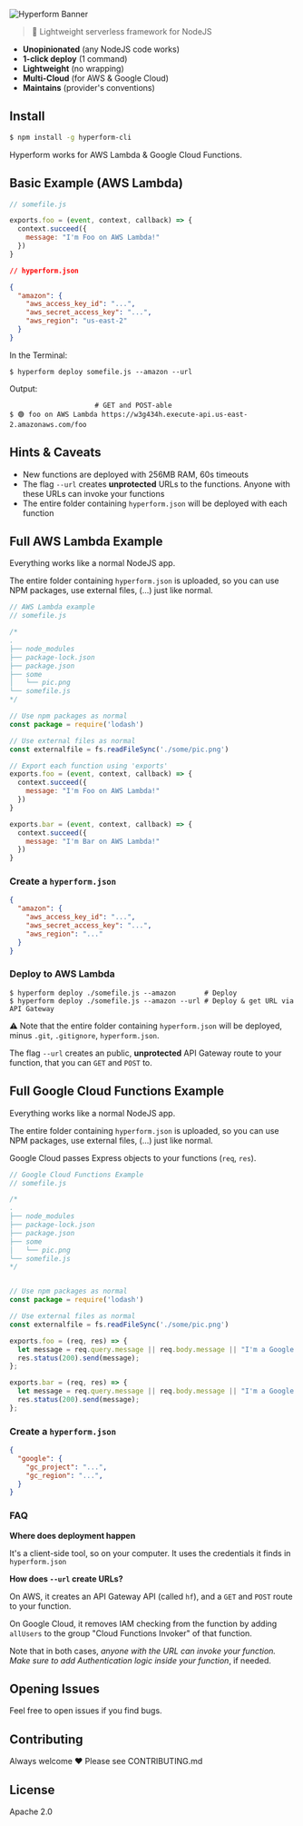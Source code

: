 

![Hyperform Banner](https://github.com/qngapparat/hyperform/blob/master/hyperform-banner.png)


> 🧪 Lightweight serverless framework for NodeJS

* **Unopinionated** (any NodeJS code works)
* **1-click deploy** (1 command)
* **Lightweight** (no wrapping)
* **Multi-Cloud** (for AWS & Google Cloud)
* **Maintains** (provider's conventions)

## Install

```sh
$ npm install -g hyperform-cli
```

Hyperform works for AWS Lambda & Google Cloud Functions.

## Basic Example (AWS Lambda)


```js
// somefile.js

exports.foo = (event, context, callback) => {
  context.succeed({
    message: "I'm Foo on AWS Lambda!"
  })
}
```

```json 
// hyperform.json

{
  "amazon": {
    "aws_access_key_id": "...",
    "aws_secret_access_key": "...",
    "aws_region": "us-east-2"
  }
}
```

In the Terminal:

``` 
$ hyperform deploy somefile.js --amazon --url
```

Output: 

``` 
                     # GET and POST-able
$ 🟢 foo on AWS Lambda https://w3g434h.execute-api.us-east-2.amazonaws.com/foo
```

## Hints & Caveats

* New functions are deployed with 256MB RAM, 60s timeouts 
* The flag `--url` creates **unprotected** URLs to the functions. Anyone with these URLs can invoke your functions
* The entire folder containing `hyperform.json` will be deployed with each function


## Full AWS Lambda Example

Everything works like a normal NodeJS app. 

The entire folder containing `hyperform.json` is uploaded, so you can use NPM packages, use external files, (...) just like normal.

```js
// AWS Lambda example
// somefile.js

/* 
.
├── node_modules
├── package-lock.json
├── package.json
├── some
│   └── pic.png
└── somefile.js
*/ 

// Use npm packages as normal
const package = require('lodash')

// Use external files as normal 
const externalfile = fs.readFileSync('./some/pic.png')

// Export each function using 'exports'
exports.foo = (event, context, callback) => {
  context.succeed({
    message: "I'm Foo on AWS Lambda!"
  })
}

exports.bar = (event, context, callback) => {
  context.succeed({
    message: "I'm Bar on AWS Lambda!"
  })
}
```

### Create a `hyperform.json` 

```json
{
  "amazon": {
    "aws_access_key_id": "...",
    "aws_secret_access_key": "...",
    "aws_region": "..."
  }
}
```

### Deploy to AWS Lambda

```
$ hyperform deploy ./somefile.js --amazon       # Deploy
$ hyperform deploy ./somefile.js --amazon --url # Deploy & get URL via API Gateway
```

⚠️ Note that the entire folder containing `hyperform.json` will be deployed, minus `.git`, `.gitignore`, `hyperform.json`.

The flag `--url` creates an public, **unprotected** API Gateway route to your function, that you can `GET` and `POST` to.

## Full Google Cloud Functions Example 

Everything works like a normal NodeJS app. 

The entire folder containing `hyperform.json` is uploaded, so you can use NPM packages, use external files, (...) just like normal.

Google Cloud passes Express objects to your functions (`req`, `res`). 

```js
// Google Cloud Functions Example
// somefile.js

/* 
.
├── node_modules
├── package-lock.json
├── package.json
├── some
│   └── pic.png
└── somefile.js
*/ 


// Use npm packages as normal
const package = require('lodash')

// Use external files as normal 
const externalfile = fs.readFileSync('./some/pic.png')

exports.foo = (req, res) => {
  let message = req.query.message || req.body.message || "I'm a Google Cloud Function, Foo";
  res.status(200).send(message);
};

exports.bar = (req, res) => {
  let message = req.query.message || req.body.message || "I'm a Google Cloud Function, Bar";
  res.status(200).send(message);
};
```



### Create a `hyperform.json` 

```json
{
  "google": {
    "gc_project": "...",
    "gc_region": "...",
  }
}
```

### FAQ

**Where does deployment happen**

It's a client-side tool, so on your computer. It uses the credentials it finds in `hyperform.json`

**How does `--url` create URLs?**

On AWS, it creates an API Gateway API (called `hf`), and a `GET` and `POST` route to your function. 

On Google Cloud, it removes IAM checking from the function by adding `allUsers` to the group "Cloud Functions Invoker" of that function.

Note that in both cases, *anyone with the URL can invoke your function. Make sure to add Authentication logic inside your function*, if needed. 



## Opening Issues

Feel free to open issues if you find bugs.

## Contributing

Always welcome ❤️ Please see CONTRIBUTING.md

## License

Apache 2.0

